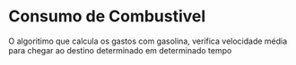 # Consumo de Combustivel
 O algoritimo que calcula os gastos com gasolina, verifica velocidade média para chegar ao destino determinado em determinado tempo
